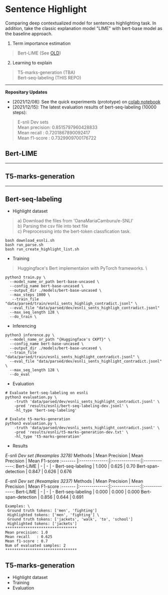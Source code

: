 # Sentence Highlight
Comparing deep contextualized model for sentences highlighting task. 
In addition, take the classic explanation model "LIME" with bert-base model as the baseline approach.

1. Term importance estimation
> Bert-LIME (See [OLD](https://github.com/DylanJoo/temp/tree/main/lime))
2. Learning to explain
> T5-marks-generation (TBA) \
> Bert-seq-labeling (THIS REPO)
<hr/>

**Repositary Updates**
- [2021/12/08]: See the quick experiments (prototype) on [colab notebook](https://colab.research.google.com/drive/14DxpHoSV7hL1YgrPPdVNIbp1aHeSKHgc?usp=sharing)
- [2021/12/15]: The latest evaluation results of bert-seq-labeling (10000 steps): 
> E-snli Dev sets \
> Mean precision: 0.8515797960428833            
> Mean recall   : 0.7201867890092417            
> Mean f1-score : 0.7329909700176722 

## Bert-LIME
<hr/>

## T5-marks-generation
<hr/>

## Bert-seq-labeling
- Highlight dataset
> a) Download the files from 'OanaMariaCamburu/e-SNLI'\
> b) Parsing the csv file into text file\
> c) Preprocessing into the bert-token classfication task.
```
bash download_esnli.sh
bash run_parse.sh
bash run_create_highlight_list.sh
```
- Training
> Huggingface's Bert implementaion with PyTorch frameworks. \
```
python3 train.py \
  --model_name_or_path bert-base-uncased \
  --config_name bert-base-uncased \
  --output_dir ./models/bert-base-uncased \
  --max_steps 1000 \
   --train_file "data/parsed/train/esnli_sents_highligh_contradict.jsonl" \
  --eval_file "data/parsed/dev/esnli_sents_highligh_contradict.jsonl"
  --max_seq_length 128 \
  --do_train \
```
- Inferencing
```
python3 inference.py \
  --model_name_or_path "{Huggingface's CKPT}" \
  --config_name bert-base-uncased \
  --output_dir ./models/bert-base-uncased \
  --train_file "data/parsed/train/esnli_sents_highlight_contradict.jsonl" \
  --eval_file "data/parsed/dev/esnli_sents_highlight_contradict.jsonl" \
  --max_seq_length 128 \
  --do_eval 
```
- Evaluation
```
# Evaluate bert-seq-labeling on esnli
python3 evaluation.py \
    -truth 'data/parsed/dev/esnli_sents_highlight_contradict.jsonl' \
    -pred 'results/esnli/bert-seq-labeling-dev.jsonl' \
    -hl_type 'bert-seq-labeling'

# Evalute t5-marks-generation
python3 evaluation.py \
    -truth 'data/parsed/dev/esnli_sents_highlight_contradict.jsonl' \
    -pred 'results/esnli/t5-marks-generation-dev.txt' \
    -hl_type 't5-marks-generation'
```
- Results 

*E-snli Dev set (#examples 3278)*
Methods | Mean Precision | Mean Precision | Mean F1-score
:------- |:--------------:|:--------------:|:-------------:
Bert-LIME           | -     | -     | -
Bert-seq-labeling   | 1.000 | 0.625 | 0.70
Bert-span-detection | 0.847 | 0.626 | 0.676

*E-snli Dev set (#examples 3237)*
Methods | Mean Precision | Mean Precision | Mean F1-score
:------- |:--------------:|:--------------:|:-------------:
Bert-LIME           | -     | -     | -
Bert-seq-labeling   | 0.000 | 0.000 | 0.000
Bert-span-detection | 0.856 | 0.644 | 0.691


```
Examples: \
 Ground truth tokens: ['men', 'fighting']              
 Highlighted tokens: ['men', 'fighting'] \
 Ground truth tokens: ['jackets', 'walk', 'to', 'school']               
 Highlighted tokens: ['jackets']
********************************            
Mean precision: 1.0              
Mean recall   : 0.625            
Mean f1-score : 0.7              
Num of evaluated samples: 2            
********************************
```

## T5-marks-generation
- Highlight dataset
- Training
- Evaluation
